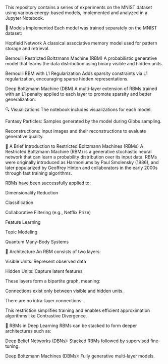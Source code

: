 
This repository contains a series of experiments on the MNIST dataset using various energy-based models, implemented and analyzed in a Jupyter Notebook.

🧠 Models Implemented
Each model was trained separately on the MNIST dataset:

Hopfield Network
A classical associative memory model used for pattern storage and retrieval.

Bernoulli Restricted Boltzmann Machine (RBM)
A probabilistic generative model that learns the data distribution using binary visible and hidden units.

Bernoulli RBM with L1 Regularization
Adds sparsity constraints via L1 regularization, encouraging sparse hidden representations.

Deep Boltzmann Machine (DBM)
A multi-layer extension of RBMs trained with an L1 penalty applied to each layer to promote sparsity and better generalization.

🔍 Visualizations
The notebook includes visualizations for each model:

Fantasy Particles: Samples generated by the model during Gibbs sampling.

Reconstructions: Input images and their reconstructions to evaluate generative quality.

🧾 A Brief Introduction to Restricted Boltzmann Machines (RBMs)
A Restricted Boltzmann Machine (RBM) is a generative stochastic neural network that can learn a probability distribution over its input data. RBMs were originally introduced as Harmoniums by Paul Smolensky (1986), and later popularized by Geoffrey Hinton and collaborators in the early 2000s through fast training algorithms.

RBMs have been successfully applied to:

Dimensionality Reduction

Classification

Collaborative Filtering (e.g., Netflix Prize)

Feature Learning

Topic Modeling

Quantum Many-Body Systems

🔗 Architecture
An RBM consists of two layers:

Visible Units: Represent observed data

Hidden Units: Capture latent features

These layers form a bipartite graph, meaning:

Connections exist only between visible and hidden units.

There are no intra-layer connections.

This restriction simplifies training and enables efficient approximation algorithms like Contrastive Divergence.

🧱 RBMs in Deep Learning
RBMs can be stacked to form deeper architectures such as:

Deep Belief Networks (DBNs): Stacked RBMs followed by supervised fine-tuning.

Deep Boltzmann Machines (DBMs): Fully generative multi-layer models.
